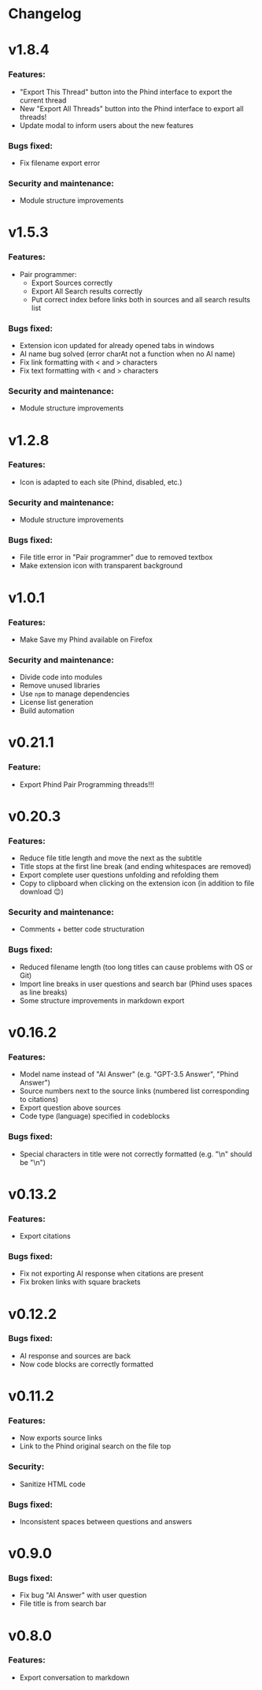 # Changelog
# v1.8.4
### Features:
- "Export This Thread" button into the Phind interface to export the current thread
- New "Export All Threads" button into the Phind interface to export all threads!
- Update modal to inform users about the new features

### Bugs fixed:
- Fix filename export error

### Security and maintenance:
- Module structure improvements

# v1.5.3
### Features:
- Pair programmer: 
  - Export Sources correctly
  - Export All Search results correctly
  - Put correct index before links both in sources and all search results list

### Bugs fixed:
- Extension icon updated for already opened tabs in windows
- AI name bug solved (error charAt not a function when no AI name)
- Fix link formatting with < and > characters
- Fix text formatting with < and > characters

### Security and maintenance:
- Module structure improvements

# v1.2.8
### Features:
- Icon is adapted to each site (Phind, disabled, etc.)

### Security and maintenance:
- Module structure improvements

### Bugs fixed:
- File title error in "Pair programmer" due to removed textbox
- Make extension icon with transparent background

# v1.0.1
### Features:
- Make Save my Phind available on Firefox

### Security and maintenance:
- Divide code into modules
- Remove unused libraries
- Use `npm` to manage dependencies
- License list generation
- Build automation

# v0.21.1
### Feature:
- Export Phind Pair Programming threads!!!

# v0.20.3
### Features:
- Reduce file title length and move the next as the subtitle
- Title stops at the first line break (and ending whitespaces are removed)
- Export complete user questions unfolding and refolding them
- Copy to clipboard when clicking on the extension icon (in addition to file download 😉)

### Security and maintenance:
- Comments + better code structuration

### Bugs fixed:
- Reduced filename length (too long titles can cause problems with OS or Git)
- Import line breaks in user questions and search bar (Phind uses spaces as line breaks)
- Some structure improvements in markdown export

# v0.16.2
### Features:
- Model name instead of "AI Answer" (e.g. "GPT-3.5 Answer", "Phind Answer")
- Source numbers next to the source links (numbered list corresponding to citations)
- Export question above sources
- Code type (language) specified in codeblocks

### Bugs fixed:
- Special characters in title were not correctly formatted (e.g. "\n" should be "\\n")

# v0.13.2
### Features:
- Export citations

### Bugs fixed:
- Fix not exporting AI response when citations are present
- Fix broken links with square brackets

# v0.12.2
### Bugs fixed:
- AI response and sources are back
- Now code blocks are correctly formatted

# v0.11.2
### Features:
- Now exports source links
- Link to the Phind original search on the file top

### Security:
- Sanitize HTML code

### Bugs fixed:
- Inconsistent spaces between questions and answers

# v0.9.0
### Bugs fixed:
- Fix bug "AI Answer" with user question
- File title is from search bar

# v0.8.0
### Features:
- Export conversation to markdown